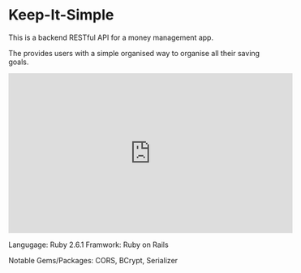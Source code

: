

# Keep-It-Simple

This is a backend RESTful API for a money management app. 

The provides users with a simple organised way to organise all their saving goals.

<iframe width="560" height="315" src="https://www.youtube.com/embed/ZGGx5CuUhpk" frameborder="0" allow="accelerometer; autoplay; encrypted-media; gyroscope; picture-in-picture" allowfullscreen></iframe>

Langugage: Ruby 2.6.1
Framwork: Ruby on Rails

Notable Gems/Packages: CORS, BCrypt, Serializer
